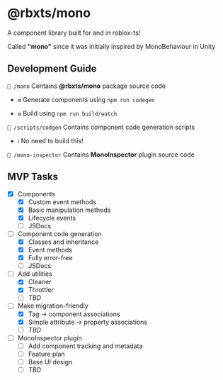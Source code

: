# @rbxts/mono

A component library built for and in roblox-ts!

Called **"mono"** since it was initially inspired by MonoBehaviour in Unity

## Development Guide

`📁 /mono` Contains **@rbxts/mono** package source code

- `⚙️` Generate components using `npm run codegen`

- `⚙️` Build using `npm run build/watch`

`📁 /scripts/codgen` Contains component code generation scripts

- `ℹ️` No need to build this!

`📁 /mono-inspector` Contains **MonoInspector** plugin source code

## MVP Tasks
- [x] Components
  - [x] Custom event methods
  - [x] Basic manipulation methods
  - [x] Lifecycle events
  - [ ] JSDocs
- [ ] Component code generation
  - [x] Classes and inheritance
  - [x] Event methods
  - [x] Fully error-free
  - [ ] JSDocs
- [ ] Add utilities
  - [x] Cleaner
  - [x] Throttler
  - [ ] *TBD*
- [ ] Make migration-friendly
  - [x] Tag -> component associations
  - [x] Simple attribute -> property associations
  - [ ] *TBD*
- [ ] MonoInspector plugin
  - [ ] Add component tracking and metadata
  - [ ] Feature plan
  - [ ] Base UI design
  - [ ] *TBD*
